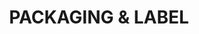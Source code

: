 ---
category: PACKAGING & LABEL
title: PACKAGING & LABEL
whole-class: blog-filter5
landing_image: "/assets/img/blog/1_1.png"
class: blogDetail__title5
description: Lorem Ipsum is simply dummy text of the printing and typesetting industry. Lorem Ipsum is simply dummy text of the...
tab: 5
---